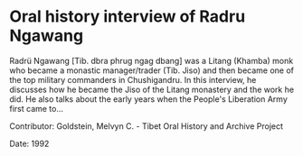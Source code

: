 # Oral history interview of Radru Ngawang  
Radrü Ngawang [Tib. dbra phrug ngag dbang] was a Litang (Khamba) monk who became a monastic manager/trader (Tib. Jiso) and then became one of the top military commanders in Chushigandru. In this interview, he discusses how he became the Jiso of the Litang monastery and the work he did. He also talks about the early years when the People's Liberation Army first came to... 

Contributor: Goldstein, Melvyn C. - Tibet Oral History and Archive Project  

Date:
1992  


